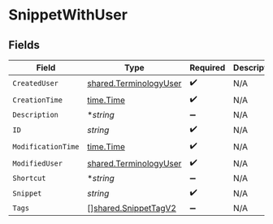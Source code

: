 # SnippetWithUser


## Fields

| Field                                                                   | Type                                                                    | Required                                                                | Description                                                             |
| ----------------------------------------------------------------------- | ----------------------------------------------------------------------- | ----------------------------------------------------------------------- | ----------------------------------------------------------------------- |
| `CreatedUser`                                                           | [shared.TerminologyUser](../../../pkg/models/shared/terminologyuser.md) | :heavy_check_mark:                                                      | N/A                                                                     |
| `CreationTime`                                                          | [time.Time](https://pkg.go.dev/time#Time)                               | :heavy_check_mark:                                                      | N/A                                                                     |
| `Description`                                                           | **string*                                                               | :heavy_minus_sign:                                                      | N/A                                                                     |
| `ID`                                                                    | *string*                                                                | :heavy_check_mark:                                                      | N/A                                                                     |
| `ModificationTime`                                                      | [time.Time](https://pkg.go.dev/time#Time)                               | :heavy_check_mark:                                                      | N/A                                                                     |
| `ModifiedUser`                                                          | [shared.TerminologyUser](../../../pkg/models/shared/terminologyuser.md) | :heavy_check_mark:                                                      | N/A                                                                     |
| `Shortcut`                                                              | **string*                                                               | :heavy_minus_sign:                                                      | N/A                                                                     |
| `Snippet`                                                               | *string*                                                                | :heavy_check_mark:                                                      | N/A                                                                     |
| `Tags`                                                                  | [][shared.SnippetTagV2](../../../pkg/models/shared/snippettagv2.md)     | :heavy_minus_sign:                                                      | N/A                                                                     |